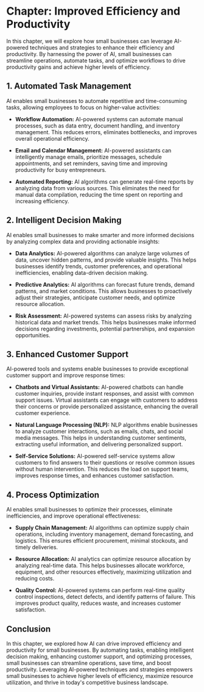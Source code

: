 Chapter: Improved Efficiency and Productivity
=============================================

In this chapter, we will explore how small businesses can leverage AI-powered techniques and strategies to enhance their efficiency and productivity. By harnessing the power of AI, small businesses can streamline operations, automate tasks, and optimize workflows to drive productivity gains and achieve higher levels of efficiency.

**1. Automated Task Management**
--------------------------------

AI enables small businesses to automate repetitive and time-consuming tasks, allowing employees to focus on higher-value activities:

* **Workflow Automation:** AI-powered systems can automate manual processes, such as data entry, document handling, and inventory management. This reduces errors, eliminates bottlenecks, and improves overall operational efficiency.

* **Email and Calendar Management:** AI-powered assistants can intelligently manage emails, prioritize messages, schedule appointments, and set reminders, saving time and improving productivity for busy entrepreneurs.

* **Automated Reporting:** AI algorithms can generate real-time reports by analyzing data from various sources. This eliminates the need for manual data compilation, reducing the time spent on reporting and increasing efficiency.

**2. Intelligent Decision Making**
----------------------------------

AI enables small businesses to make smarter and more informed decisions by analyzing complex data and providing actionable insights:

* **Data Analytics:** AI-powered algorithms can analyze large volumes of data, uncover hidden patterns, and provide valuable insights. This helps businesses identify trends, customer preferences, and operational inefficiencies, enabling data-driven decision making.

* **Predictive Analytics:** AI algorithms can forecast future trends, demand patterns, and market conditions. This allows businesses to proactively adjust their strategies, anticipate customer needs, and optimize resource allocation.

* **Risk Assessment:** AI-powered systems can assess risks by analyzing historical data and market trends. This helps businesses make informed decisions regarding investments, potential partnerships, and expansion opportunities.

**3. Enhanced Customer Support**
--------------------------------

AI-powered tools and systems enable businesses to provide exceptional customer support and improve response times:

* **Chatbots and Virtual Assistants:** AI-powered chatbots can handle customer inquiries, provide instant responses, and assist with common support issues. Virtual assistants can engage with customers to address their concerns or provide personalized assistance, enhancing the overall customer experience.

* **Natural Language Processing (NLP):** NLP algorithms enable businesses to analyze customer interactions, such as emails, chats, and social media messages. This helps in understanding customer sentiments, extracting useful information, and delivering personalized support.

* **Self-Service Solutions:** AI-powered self-service systems allow customers to find answers to their questions or resolve common issues without human intervention. This reduces the load on support teams, improves response times, and enhances customer satisfaction.

**4. Process Optimization**
---------------------------

AI enables small businesses to optimize their processes, eliminate inefficiencies, and improve operational effectiveness:

* **Supply Chain Management:** AI algorithms can optimize supply chain operations, including inventory management, demand forecasting, and logistics. This ensures efficient procurement, minimal stockouts, and timely deliveries.

* **Resource Allocation:** AI analytics can optimize resource allocation by analyzing real-time data. This helps businesses allocate workforce, equipment, and other resources effectively, maximizing utilization and reducing costs.

* **Quality Control:** AI-powered systems can perform real-time quality control inspections, detect defects, and identify patterns of failure. This improves product quality, reduces waste, and increases customer satisfaction.

**Conclusion**
--------------

In this chapter, we explored how AI can drive improved efficiency and productivity for small businesses. By automating tasks, enabling intelligent decision making, enhancing customer support, and optimizing processes, small businesses can streamline operations, save time, and boost productivity. Leveraging AI-powered techniques and strategies empowers small businesses to achieve higher levels of efficiency, maximize resource utilization, and thrive in today's competitive business landscape.
